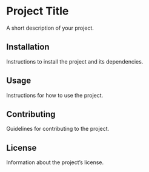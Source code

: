 # Project Title

A short description of your project.

## Installation

Instructions to install the project and its dependencies.

## Usage

Instructions for how to use the project.

## Contributing

Guidelines for contributing to the project.

## License

Information about the project’s license.
